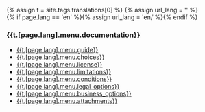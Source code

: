 {% assign t = site.tags.translations[0] %}
        {% assign url_lang = '' %}        
        {% if page.lang == 'en' %}{% assign url_lang = 'en/'%}{% endif %}
<div class="well">
	<h3>{{t.[page.lang].menu.documentation}}</h3>
	<ul>
		<li><a href="/{{url_lang}}dokumentation/komigang">{{t.[page.lang].menu.guide}}</a></li>
		<li><a href="/{{url_lang}}dokumentation/vagval">{{t.[page.lang].menu.choices}}</a></li>
		<li><a href="/{{url_lang}}dokumentation/licens">{{t.[page.lang].menu.license}}</a></li>
		<li><a href="/{{url_lang}}dokumentation/begransningar">{{t.[page.lang].menu.limitations}}</a></li>
		<li><a href="/{{url_lang}}dokumentation/villkor">{{t.[page.lang].menu.conditions}}</a></li>
		<li><a href="/{{url_lang}}dokumentation/rattsligaval">{{t.[page.lang].menu.legal_options}}</a></li>
		<li><a href="/{{url_lang}}dokumentation/affarsval">{{t.[page.lang].menu.business_options}}</a></li>
		<li><a href="/{{url_lang}}dokumentation/bilagor">{{t.[page.lang].menu.attachments}}</a></li>
	</ul>
</div>